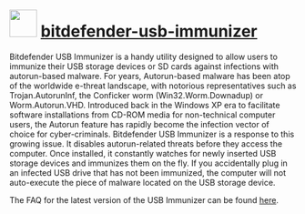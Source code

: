 ﻿# <img src="https://cdn.jsdelivr.net/gh/chocolatey/chocolatey-coreteampackages@9282e769979fbb235869051249a70d56517f4ff9/icons/bitdefender-usb-immunizer.png" width="48" height="48"/> [bitdefender-usb-immunizer](https://chocolatey.org/packages/bitdefender-usb-immunizer)


Bitdefender USB Immunizer is a handy utility designed to allow users to immunize their USB storage devices or SD cards against infections with autorun-based malware.
For years, Autorun-based malware has been atop of the worldwide e-threat landscape, with notorious representatives such as Trojan.AutorunInf, the Conficker worm (Win32.Worm.Downadup) or Worm.Autorun.VHD.
Introduced back in the Windows XP era to facilitate software installations from CD-ROM media for non-technical computer users, the Autorun feature has rapidly become the infection vector of choice for cyber-criminals.
Bitdefender USB Immunizer is a response to this growing issue.
It disables autorun-related threats before they access the computer. Once installed, it constantly watches for newly inserted USB storage devices and immunizes them on the fly. If you accidentally plug in an infected USB drive that has not been immunized, the computer will not auto-execute the piece of malware located on the USB storage device.

The FAQ for the latest version of the USB Immunizer can be found [here](http://labs.bitdefender.com/wp-content/uploads/2011/06/FAQ.txt).

